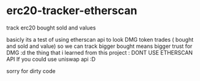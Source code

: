 # erc20-tracker-etherscan
track erc20 bought sold and values

basicly its a test of using etherscan api to look DMG token trades ( bought and sold and value)
so we can track bigger bought means bigger trust for DMG :d
the thing that i learned from this project : DONT USE ETHERSCAN API If you could use uniswap api :D

sorry for dirty code
